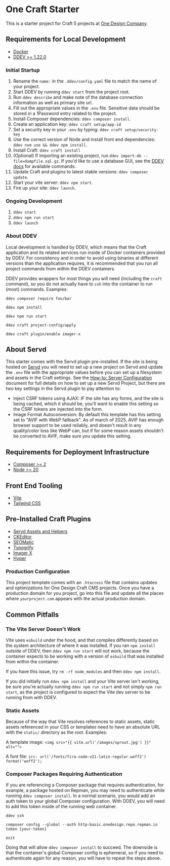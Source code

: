# One Craft Starter

This is a starter project for Craft 5 projects at [One Design Company](https://onedesigncompany.com).

## Requirements for Local Development

- [Docker](https://www.docker.com/)
- [DDEV >= 1.22.0](https://ddev.com/)

### Initial Startup

1. Rename the `name:` in the `.ddev/config.yaml` file to match the name of your project.
1. Start DDEV by running `ddev start` from the project root.
1. Run `ddev describe` and make note of the database connection information as well as primary site url.
1. Fill out the appropriate values in the `.env` file. Sensitive data should be stored in a 1Password entry related to the project.
1. Install Composer dependencies: `ddev composer install`.
1. Create an application key: `ddev craft setup/app-id`
1. Set a security key in your `.env` by typing: `ddev craft setup/security-key`
1. Use the correct version of Node and install front end dependencies: `ddev nvm use && ddev npm install`.
1. Install Craft: `ddev craft install`
1. (Optional) If importing an existing project, run `ddev import-db --file=dumpfile.sql.gz`. If you'd like to use a database GUI, see the [DDEV docs](https://ddev.readthedocs.io/en/latest/users/usage/database-management/#database-guis) for available commands.
1. Update Craft and plugins to latest stable versions: `ddev composer update`.
1. Start your vite server: `ddev npm start`.
1. Fire up your site: `ddev launch`.

### Ongoing Development

1. `ddev start`
2. `ddev npm run start`
3. `ddev launch`

### About DDEV

Local development is handled by DDEV, which means that the Craft application and its related services run inside of Docker containers provided by DDEV. For consistency and in order to avoid using binaries at different versions than the application requires, it is recommended that you run all project commands from within the DDEV containers.

DDEV provides wrappers for most things you will need (including the `craft` command), so you do not actually have to `ssh` into the container to run (most) commands. Examples:

`ddev composer require foo/bar`

`ddev npm install`

`ddev npm run start`

`ddev craft project-config/apply`

`ddev craft plugin/enable imager-x`

## About Servd

This starter comes with the Servd plugin pre-installed. If the site is being hosted on [Servd](https://servd.host/) you will need to set up a new project on Servd and update the `.env` file with the appropriate values before you can set up a filesystem and assets in the Craft settings. See the [How-to: Server Configuration](https://www.notion.so/onedesigncompany/How-to-Server-Configuration-8a359e7ba9444c7098b2c6bc3af51a2d?pvs=4) document for full details on how to set up a new Servd Project, but there are two key settings in the Servd plugin to pay attention to:

- Inject CSRF tokens using AJAX: IF the site has any forms, and the site is being cached, which it should be, you'll want to enable this setting so the CSRF tokens are injected into the form.
- Image Format Autoconversion: By default this template has this setting set to "AVIF with WebP fallback". As of march of 2025, AVIF has enough browser support to be used reliably, and doesn't result in any quality/color loss like WebP can, but if for some reason assets shouldn't be converted to AVIF, make sure you update this setting.

## Requirements for Deployment Infrastructure

- [Composer >= 2](https://getcomposer.org/)
- [Node >= 20](https://nodejs.org/en/)

## Front End Tooling

- [Vite](https://vitejs.dev/)
- [Tailwind CSS](https://tailwindcss.com/)

## Pre-Installed Craft Plugins

- [Servd Assets and Helpers](https://plugins.craftcms.com/servd-asset-storage)
- [CKEditor](https://plugins.craftcms.com/ckeditor)
- [SEOMatic](https://plugins.craftcms.com/seomatic)
- [Typogrify](https://plugins.craftcms.com/typogrify)
- [Imager X](https://plugins.craftcms.com/imager-x)
- [Hyper](https://plugins.craftcms.com/hyper)

### Production Configuration

This project template comes with an `.htaccess` file that contains updates and optimizations for One Design Craft CMS projects. Once you have a production domain for you project, go into this file and update all the places where `yourproject.com` appears with the actual production domain.

## Common Pitfalls

### The Vite Server Doesn't Work

Vite uses `esbuild` under the hood, and that compiles differently based on the system architecture of where it was installed. If you ran `npm install` outside of DDEV, then `ddev npm run start` will not work, because the container expects to be working with a version of `esbuild` that was installed from within the container.

If you have this issue, try `rm -rf node_modules` and then `ddev npm install`.

If you did initially run `ddev npm install` and your Vite server isn't working, be sure you're actually running `ddev npm run start` and not simply `npm run start`, as the project is configured to expect the Vite dev server to be running from with DDEV.

### Static Assets

Because of the way that Vite resolves references to static assets, static assets referenced in your CSS or templates need to have an absolute URL with the `static/` directory as the root. Examples:

A template image: `<img src="{{ vite.url('/images/sprout.jpg') }}" alt="">`

A font file: `src: url('/fonts/fira-code-v21-latin-regular.woff2') format('woff2');`

### Composer Packages Requiring Authentication

If you are referencing a Composer package that requires authentication, for example, a package hosted on Repman, you may need to authenticate while running `ddev composer install`. In a normal scenario, you would add an auth token to your global Composer configuration. With DDEV, you will need to add this token inside of the running web container.

`ddev ssh`

`composer config --global --auth http-basic.onedesign.repo.repman.io token [your-token]`

`exit`

Doing that will allow `ddev composer install` to succeed. The downside is that the container's global Composer config is ephemeral, so if you need to authenticate again for any reason, you will have to repeat the steps above.
